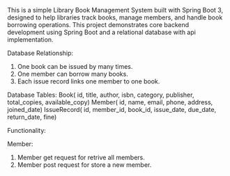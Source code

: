 This is a simple Library Book Management System built with Spring Boot 3, designed to help libraries track books, manage members, and handle book borrowing operations. This project demonstrates core backend development using Spring Boot and a relational database with api implementation.

Database Relationship:
1. One book can be issued by many times.
2. One member can borrow many books.
3. Each issue record links one member to one book.

Database Tables: 
Book( id, title, author, isbn, category, publisher, total_copies, available_copy)
Member( id, name, email, phone, address, joined_date)
IssueRecord( id, member_id, book_id, issue_date, due_date, return_date, fine)


Functionality:

Member: 
1. Member get request for retrive all members.
2. Member post request for store a new member.